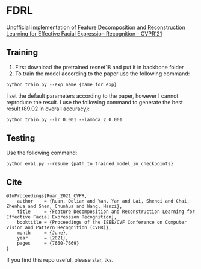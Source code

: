 # FDRL
Unofficial implementation of [Feature Decomposition and Reconstruction Learning for Effective Facial Expression Recognition - CVPR'21](https://openaccess.thecvf.com/content/CVPR2021/papers/Ruan_Feature_Decomposition_and_Reconstruction_Learning_for_Effective_Facial_Expression_Recognition_CVPR_2021_paper.pdf)

## Training
1. First download the pretrained resnet18 and put it in backbone folder
2. To train the model according to the paper use the following command:
```
python train.py --exp_name {name_for_exp}
```
I set the default parameters according to the paper, however I cannot reproduce the result. I use the following command to generate the best result (89.02 in overall accuracy):
```
python train.py --lr 0.001 --lambda_2 0.001
```
## Testing
Use the following command:
```
python eval.py --resume {path_to_trained_model_in_checkpoints}
```

## Cite
```
@InProceedings{Ruan_2021_CVPR,
    author    = {Ruan, Delian and Yan, Yan and Lai, Shenqi and Chai, Zhenhua and Shen, Chunhua and Wang, Hanzi},
    title     = {Feature Decomposition and Reconstruction Learning for Effective Facial Expression Recognition},
    booktitle = {Proceedings of the IEEE/CVF Conference on Computer Vision and Pattern Recognition (CVPR)},
    month     = {June},
    year      = {2021},
    pages     = {7660-7669}
}
```
If you find this repo useful, please star, tks.
